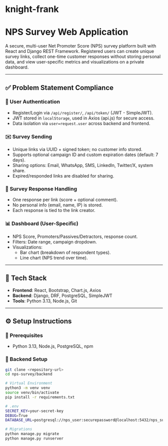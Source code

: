 # knight-frank
# NPS Survey Web Application

A secure, multi-user Net Promoter Score (NPS) survey platform built with React and Django REST Framework. Registered users can create unique survey links, collect one-time customer responses without storing personal data, and view user-specific metrics and visualizations on a private dashboard.

---

## ✅ Problem Statement Compliance

### 🔐 User Authentication
- Register/Login via `/api/register/`, `/api/token/` (JWT - SimpleJWT).
- JWT stored in `localStorage`, used in Axios (api.js) for secure access.
- Data isolation via `user=request.user` across backend and frontend.

### ✉️ Survey Sending
- Unique links via UUID + signed token; no customer info stored.
- Supports optional campaign ID and custom expiration dates (default: 7 days).
- Sharing options: Email, WhatsApp, SMS, LinkedIn, Twitter/X, system share.
- Expired/responded links are disabled for sharing.

### 📩 Survey Response Handling
- One response per link (score + optional comment).
- No personal info (email, name, IP) is stored.
- Each response is tied to the link creator.

### 📊 Dashboard (User-Specific)
- NPS Score, Promoters/Passives/Detractors, response count.
- Filters: Date range, campaign dropdown.
- Visualizations:
  - Bar chart (breakdown of respondent types).
  - Line chart (NPS trend over time).

---

## 🚀 Tech Stack

- **Frontend**: React, Bootstrap, Chart.js, Axios  
- **Backend**: Django, DRF, PostgreSQL, SimpleJWT   
- **Tools**: Python 3.13, Node.js, Git

---

## ⚙️ Setup Instructions

### 🔧 Prerequisites

- Python 3.13, Node.js, PostgreSQL, npm

### 🐍 Backend Setup

```bash
git clone <repository-url>
cd nps-survey/backend

# Virtual Environment
python3 -m venv venv
source venv/bin/activate
pip install -r requirements.txt

# .env
SECRET_KEY=your-secret-key
DEBUG=True
DATABASE_URL=postgresql://nps_user:securepassword@localhost:5432/nps_survey

# Migrations
python manage.py migrate
python manage.py runserver

